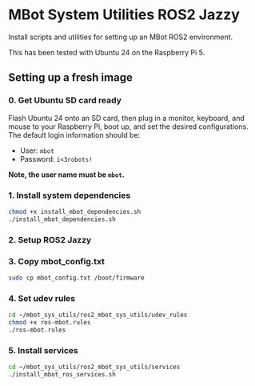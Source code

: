 # MBot System Utilities ROS2 Jazzy
Install scripts and utilities for setting up an MBot ROS2 environment.

This has been tested with Ubuntu 24 on the Raspberry Pi 5.

## Setting up a fresh image
### 0. Get Ubuntu SD card ready
Flash Ubuntu 24 onto an SD card, then plug in a monitor, keyboard, and mouse to your Raspberry Pi, boot up, and set the desired configurations. The default login information should be:
* User: `mbot`
* Password: `i<3robots!`

**Note, the user name must be `mbot`.**

### 1. Install system dependencies
```bash
chmod +x install_mbot_dependencies.sh 
./install_mbot_dependencies.sh 
```
### 2. Setup ROS2 Jazzy

### 3. Copy mbot_config.txt
```bash
sudo cp mbot_config.txt /boot/firmware
```

### 4. Set udev rules
```bash
cd ~/mbot_sys_utils/ros2_mbot_sys_utils/udev_rules
chmod +x ros-mbot.rules
./ros-mbot.rules 
```

### 5. Install services
```bash
cd ~/mbot_sys_utils/ros2_mbot_sys_utils/services
./install_mbot_ros_services.sh 
```